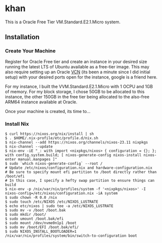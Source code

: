 # khan

This is a Oracle Free Tier VM.Standard.E2.1.Micro system.

## Installation

### Create Your Machine

Register for Oracle Free tier and create an instance in your desired size running the latest LTS of Ubuntu available as a free-tier image. This may also require setting up an Oracle [VCN](https://www.oracle.com/cloud/networking/virtual-cloud-network/) (its been a minute since I did initial setup) with your desired ports open for the instance, google is a friend here.

For my instance, I built the VVM.Standard.E2.1.Micro with 1 OCPU and 1GB of memory. For my block storage, I chose 50GB to be allocated to this instance, the other 150GB in the free tier being allocated to the also-free ARM64 instance available at Oracle.

Once your machine is created, its time to...

### Install Nix

```
$ curl https://nixos.org/nix/install | sh
$ . $HOME/.nix-profile/etc/profile.d/nix.sh
$ nix-channel --add https://nixos.org/channels/nixos-23.11 nixpkgs
$ nix-channel --update
$ nix-env -iE "_: with import <nixpkgs/nixos> { configuration = {}; }; with config.system.build; [ nixos-generate-config nixos-install nixos-enter manual.manpages ]"
$ sudo `which nixos-generate-config` --root /
# Update /etc/nixos/configuration.nix and hardware-configuration.nix
# Be sure to specify mount efi partition to /boot directly rather than /boot/efi
# In this case, I specify a hefty swap partition to ensure things can build
$ nix-env -p /nix/var/nix/profiles/system -f '<nixpkgs/nixos>' -I nixos-config=/etc/nixos/configuration.nix -iA system
$ sudo chown -R 0.0 /nix
$ sudo touch /etc/NIXOS /etc/NIXOS_LUSTRATE
$ echo etc/nixos | sudo tee -a /etc/NIXOS_LUSTRATE
$ sudo mv -v /boot /boot.bak
$ sudo mkdir /boot/
$ sudo umount /boot.bak/efi
$ sudo mount /dev/nvme0n1p1 /boot
$ sudo mv /boot/EFI /boot.bak/efi/
$ sudo NIXOS_INSTALL_BOOTLOADER=1 /nix/var/nix/profiles/system/bin/switch-to-configuration boot
```